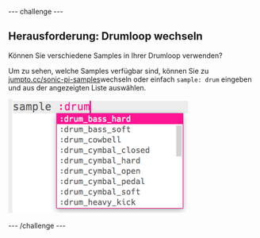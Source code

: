 \--- challenge \---

## Herausforderung: Drumloop wechseln

Können Sie verschiedene Samples in Ihrer Drumloop verwenden?

Um zu sehen, welche Samples verfügbar sind, können Sie zu [jumpto.cc/sonic-pi-samples](http://jumpto.cc/sonic-pi-samples)wechseln oder einfach `sample: drum` eingeben und aus der angezeigten Liste auswählen.

![screenshot](images/dj-drum-challenge.png)

\--- /challenge \---